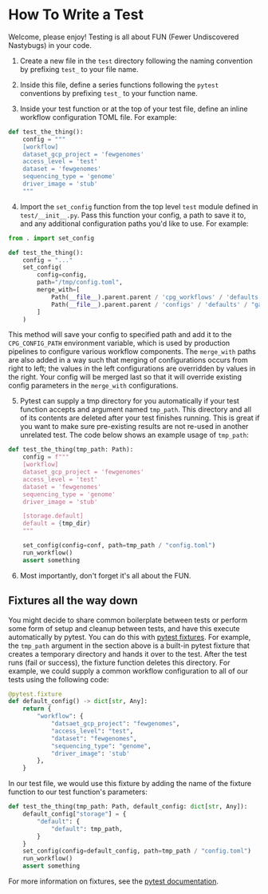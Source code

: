 # How To Write a Test
Welcome, please enjoy! Testing is all about FUN (Fewer Undiscovered Nastybugs) 
in your code.

1. Create a new file in the `test` directory following the naming convention by 
prefixing `test_` to your file name.

2. Inside this file, define a series functions following the `pytest` conventions by
prefixing `test_` to your function name.

3. Inside your test function or at the top of your test file, define an inline 
workflow configuration TOML file. For example:

```python
def test_the_thing():
    config = """
    [workflow]
    dataset_gcp_project = 'fewgenomes'
    access_level = 'test'
    dataset = 'fewgenomes'
    sequencing_type = 'genome'
    driver_image = 'stub'
    """
```

4. Import the `set_config` function from the top level `test` module defined in 
`test/__init__.py`. Pass this function your config, a path to save it to, and any 
additional configuration paths you'd like to use. For example:

```python
from . import set_config

def test_the_thing():
    config = "..."
    set_config(
        config=config,
        path="/tmp/config.toml",
        merge_with=[
            Path(__file__).parent.parent / 'cpg_workflows' / 'defaults.toml',
            Path(__file__).parent.parent / 'configs' / 'defaults' / "gatk_sv.toml",
        ]
    )
```

This method will save your config to specified path and add it to the `CPG_CONFIG_PATH`
environment variable, which is used by production pipelines to configure various 
workflow components. The `merge_with` paths are also added in a way such that merging of 
configurations occurs from right to left; the values in the left configurations are 
overridden by values in the right. Your config will be merged last so that it will 
override existing config parameters in the `merge_with` configurations.

5. Pytest can supply a tmp directory for you automatically if your test function accepts 
and argument named `tmp_path`. This directory and all of its contents are deleted after 
your test finishes running. This is great if you want to make sure pre-existing results
are not re-used in another unrelated test. The code below shows an example usage of 
`tmp_path`:

```python
def test_the_thing(tmp_path: Path):
    config = f"""
    [workflow]
    dataset_gcp_project = 'fewgenomes'
    access_level = 'test'
    dataset = 'fewgenomes'
    sequencing_type = 'genome'
    driver_image = 'stub'

    [storage.default]
    default = {tmp_dir}
    """

    set_config(config=conf, path=tmp_path / "config.toml")
    run_workflow()
    assert something
```

6. Most importantly, don't forget it's all about the FUN.


## Fixtures all the way down
You might decide to share common boilerplate between tests or perform some form of
setup and cleanup between tests, and have this execute automatically by pytest. You can
do this with [pytest fixtures](https://docs.pytest.org/en/stable/fixture.html). For 
example, the `tmp_path` argument in the section above is a built-in pytest fixture that
creates a temporary directory and hands it over to the test. After the test runs 
(fail or success), the fixture function deletes this directory. For example, we could
supply a common workflow configuration to all of our tests using the following code:

```python
@pytest.fixture
def default_config() -> dict[str, Any]:
    return {
        "workflow": {
            "datsaet_gcp_project": "fewgenomes",
            "access_level": "test",
            "dataset": "fewgenomes",
            "sequencing_type": "genome",
            "driver_image": 'stub'
        },
    }
```

In our test file, we would use this fixture by adding the name of the fixture
function to our test function's parameters:

```python
def test_the_thing(tmp_path: Path, default_config: dict[str, Any]):
    default_config["storage"] = {
        "default": {
            "default": tmp_path,
        }
    }
    set_config(config=default_config, path=tmp_path / "config.toml")
    run_workflow()
    assert something
```

For more information on fixtures, see the 
[pytest documentation](https://docs.pytest.org/en/stable/fixture.html).